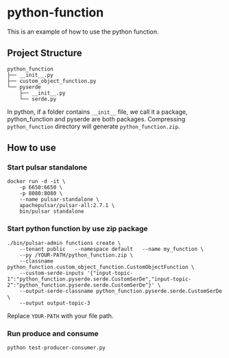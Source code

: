# python-function

This is an example of how to use the python function.

## Project Structure

```
python_function
├── __init__.py
├── custom_object_function.py
└── pyserde
    ├── __init__.py
    └── serde.py
```

In python, if a folder contains `__init__` file, we call it a package, python_function and pyserde are both packages. Compressing `python_function` directory will generate `python_function.zip`.

## How to use

### Start pulsar standalone

```
docker run -d -it \
    -p 6650:6650 \
    -p 8080:8080 \
    --name pulsar-standalone \
    apachepulsar/pulsar-all:2.7.1 \
    bin/pulsar standalone
```

### Start python function by use zip package
```
./bin/pulsar-admin functions create \
    --tenant public   --namespace default   --name my_function \
    --py /YOUR-PATH/python_function.zip \
    --classname python_function.custom_object_function.CustomObjectFunction \
    --custom-serde-inputs '{"input-topic-1":"python_function.pyserde.serde.CustomSerDe","input-topic-2":"python_function.pyserde.serde.CustomSerDe"}' \
    --output-serde-classname python_function.pyserde.serde.CustomSerDe \
    --output output-topic-3
```
Replace `YOUR-PATH` with your file path.

### Run produce and consume

```
python test-producer-consumer.py
```